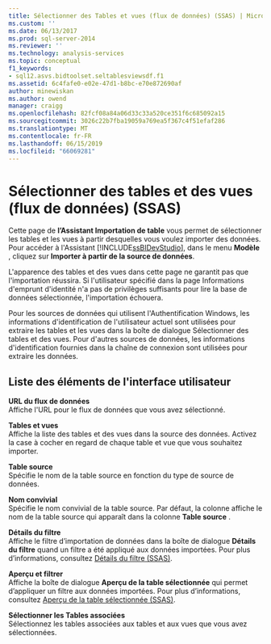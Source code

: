 ```yaml
---
title: Sélectionner des Tables et vues (flux de données) (SSAS) | Microsoft Docs
ms.custom: ''
ms.date: 06/13/2017
ms.prod: sql-server-2014
ms.reviewer: ''
ms.technology: analysis-services
ms.topic: conceptual
f1_keywords:
- sql12.asvs.bidtoolset.seltablesviewsdf.f1
ms.assetid: 6c4fafe0-e02e-47d1-b8bc-e70e872690af
author: minewiskan
ms.author: owend
manager: craigg
ms.openlocfilehash: 82fcf08a84a06d33c33a520ce351f6c685092a15
ms.sourcegitcommit: 3026c22b7fba19059a769ea5f367c4f51efaf286
ms.translationtype: MT
ms.contentlocale: fr-FR
ms.lasthandoff: 06/15/2019
ms.locfileid: "66069281"
---
```

# <a name="select-tables-and-views-data-feeds-ssas"></a>Sélectionner des tables et des vues (flux de données) (SSAS)
  Cette page de **l’Assistant Importation de table** vous permet de sélectionner les tables et les vues à partir desquelles vous voulez importer des données. Pour accéder à l'Assistant [!INCLUDE[ssBIDevStudio](../includes/ssbidevstudio-md.md)], dans le menu **Modèle** , cliquez sur **Importer à partir de la source de données**.  
  
 L'apparence des tables et des vues dans cette page ne garantit pas que l'importation réussira. Si l'utilisateur spécifié dans la page Informations d'emprunt d'identité n'a pas de privilèges suffisants pour lire la base de données sélectionnée, l'importation échouera.  
  
 Pour les sources de données qui utilisent l'Authentification Windows, les informations d'identification de l'utilisateur actuel sont utilisées pour extraire les tables et les vues dans la boîte de dialogue Sélectionner des tables et des vues. Pour d'autres sources de données, les informations d'identification fournies dans la chaîne de connexion sont utilisées pour extraire les données.  
  
## <a name="uielement-list"></a>Liste des éléments de l'interface utilisateur  
 **URL du flux de données**  
 Affiche l'URL pour le flux de données que vous avez sélectionné.  
  
 **Tables et vues**  
 Affiche la liste des tables et des vues dans la source des données. Activez la case à cocher en regard de chaque table et vue que vous souhaitez importer.  
  
 **Table source**  
 Spécifie le nom de la table source en fonction du type de source de données.  
  
 **Nom convivial**  
 Spécifie le nom convivial de la table source. Par défaut, la colonne affiche le nom de la table source qui apparaît dans la colonne **Table source** .  
  
 **Détails du filtre**  
 Affiche le filtre d’importation de données dans la boîte de dialogue **Détails du filtre** quand un filtre a été appliqué aux données importées. Pour plus d’informations, consultez [Détails du filtre &#40;SSAS&#41;](filter-details-ssas.md).  
  
 **Aperçu et filtrer**  
 Affiche la boîte de dialogue **Aperçu de la table sélectionnée** qui permet d’appliquer un filtre aux données importées. Pour plus d’informations, consultez [Aperçu de la table sélectionnée &#40;SSAS&#41;](preview-selected-table-ssas.md).  
  
 **Sélectionner les Tables associées**  
 Sélectionnez les tables associées aux tables et aux vues que vous avez sélectionnées.  
  
  

